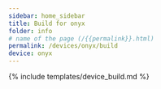 ```yaml
---
sidebar: home_sidebar
title: Build for onyx
folder: info
# name of the page (/{{permalink}}.html)
permalink: /devices/onyx/build
device: onyx
---
```

{% include templates/device_build.md %}
